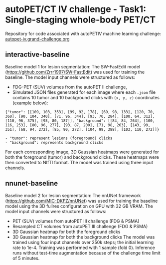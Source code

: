 # autoPET/CT IV challenge - Task1: Single-staging whole-body PET/CT
Repository for code associated with autoPETIV machine learning challenge: <br/> 
[autopet-iv.grand-challenge.org](https://autopet-iv.grand-challenge.org/autopet-iv/) 

## interactive-baseline
Baseline model 1 for lesion segmentation: The SW-FastEdit model (https://github.com/Zrrr1997/SW-FastEdit) was used for training the baseline. 
The model input channels were structured as follows:
* FDG-PET (SUV) volumes from the autoPET II challenge, 
* Simulated JSON files generated for each image where each `.json` file contains 10 tumor and 10 background clicks with `(x, y, z)` coordinates (example below):
```
{"tumor": [[109, 103, 353], [99, 92, 178], [69, 98, 133], [120, 70, 360], [90, 104, 340], [71, 96, 344], [93, 70, 284], [100, 64, 312], [110, 96, 375], [93, 80, 187]], "background": [[84, 84, 264], [100, 116, 253], [80, 96, 277], [93, 87, 200], [71, 98, 263], [143, 99, 351], [68, 94, 272], [85, 90, 272], [104, 99, 388], [103, 110, 272]]}
```
    - "tumor": represent lesions (foreground) clicks
    - "background": represents background clicks
For each corresponding image, 3D Gaussian heatmaps were generated for both the foreground (tumor) and background clicks. These heatmaps were then converted to NIfTI format.
The model  was trained using three input channels.

## nnunet-baseline
Baseline model 2 for lesion segmentation: The nnUNet framework (https://github.com/MIC-DKFZ/nnUNet) 
was used for training the baseline model using the 3D fullres configuration on GPU with 32 GB VRAM. 
The model input channels were structured as follows:
* PET (SUV) volumes from autoPET III challenge (FDG & PSMA)
* Resampled CT volumes from autoPET III challenge (FDG & PSMA)
* 3D Gaussian heatmap for both the foreground clicks
* 3D Gaussian heatmap for both the background clicks
The model was trained using four input channels over 250k steps; the initial learning rate to 1e-4. Training was performed with 
1 sample (fold 0). Inference runs without test-time augmentation because of the challenge time limit of 5 minutes.






